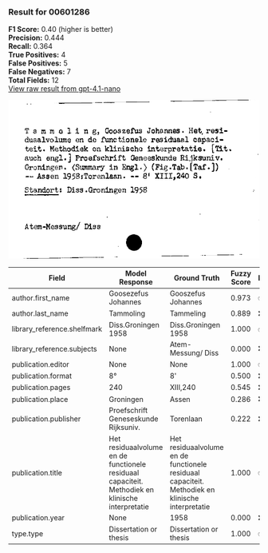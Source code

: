 ### Result for 00601286
**F1 Score:** 0.40 (higher is better)<br>**Precision:** 0.444<br>**Recall:** 0.364<br>**True Positives:** 4<br>**False Positives:** 5<br>**False Negatives:** 7<br>**Total Fields:** 12<br>[View raw result from gpt-4.1-nano](https://github.com/RISE-UNIBAS/humanities_data_benchmark/blob/main/results/2025-09-24/T0162/request_T0162_00601286.json)

<img src="https://github.com/RISE-UNIBAS/humanities_data_benchmark/blob/main/benchmarks/zettelkatalog/images/00601286.jpg?raw=true" alt="00601286" width="600px">

| Field | Model Response | Ground Truth | Fuzzy Score | Match |
|-------|----------------|--------------|-------------|-------|
| author.first_name | Goosezefus Johannes | Gooszefus Johannes | 0.973 | ✅ |
| author.last_name | Tammoling | Tammeling | 0.889 | ❌ |
| library_reference.shelfmark | Diss.Groningen 1958 | Diss.Groningen 1958 | 1.000 | ✅ |
| library_reference.subjects | None | Atem-Messung/ Diss | 0.000 | ❌ |
| publication.editor | None | None | 1.000 | ✅ |
| publication.format | 8° | 8' | 0.500 | ❌ |
| publication.pages | 240 | XIII,240 | 0.545 | ❌ |
| publication.place | Groningen | Assen | 0.286 | ❌ |
| publication.publisher | Proefschrift Geneseskunde Rijksuniv. | Torenlaan | 0.222 | ❌ |
| publication.title | Het residuaalvolume en de functionele residuaal capaciteit. Methodiek en klinische interpretatie | Het residuaalvolume en de functionele residuaal capaciteit. Methodiek en klinische interpretatie | 1.000 | ✅ |
| publication.year | None | 1958 | 0.000 | ❌ |
| type.type | Dissertation or thesis | Dissertation or thesis | 1.000 | ✅ |

